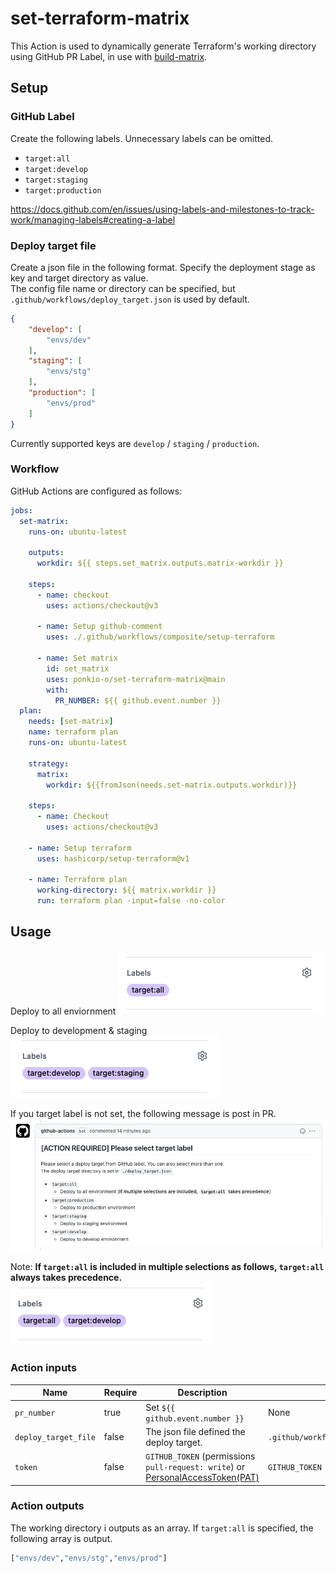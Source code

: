 # set-terraform-matrix
This Action is used to dynamically generate Terraform's working directory using GitHub PR Label, in use with [build-matrix](https://docs.github.com/en/actions/using-jobs/using-a-build-matrix-for-your-jobs).

## Setup
### GitHub Label
Create the following labels. Unnecessary labels can be omitted.

- `target:all`
- `target:develop`
- `target:staging`
- `target:production`

https://docs.github.com/en/issues/using-labels-and-milestones-to-track-work/managing-labels#creating-a-label

### Deploy target file
Create a json file in the following format. Specify the deployment stage as key and target directory as value.  
The config file name or directory can be specified, but `.github/workflows/deploy_target.json` is used by default.

```json
{
    "develop": [
        "envs/dev"
    ],
    "staging": [
        "envs/stg"
    ],
    "production": [
        "envs/prod"
    ]
}
```
Currently supported keys are `develop` / `staging` / `production`.

### Workflow
GitHub Actions are configured as follows:
```yaml
jobs:
  set-matrix:
    runs-on: ubuntu-latest

    outputs:
      workdir: ${{ steps.set_matrix.outputs.matrix-workdir }}

    steps:
      - name: checkout
        uses: actions/checkout@v3

      - name: Setup github-comment
        uses: ./.github/workflows/composite/setup-terraform

      - name: Set matrix
        id: set_matrix
        uses: ponkio-o/set-terraform-matrix@main
        with:
          PR_NUMBER: ${{ github.event.number }}
  plan:
    needs: [set-matrix]
    name: terraform plan
    runs-on: ubuntu-latest

    strategy:
      matrix:
        workdir: ${{fromJson(needs.set-matrix.outputs.workdir)}}

    steps:
      - name: Checkout
        uses: actions/checkout@v3

    - name: Setup terraform
      uses: hashicorp/setup-terraform@v1

    - name: Terraform plan
      working-directory: ${{ matrix.workdir }}
      run: terraform plan -input=false -no-color
```

## Usage
Deploy to all enviornment
![image](./images/deploy_to_all.png)

Deploy to development & staging
![image](./images/deploy_to_dev_and_stg.png)

If you target label is not set, the following message is post in PR.
![image](./images/message.png)


Note: **If `target:all` is included in multiple selections as follows, `target:all` always takes precedence.**
![image](./images/include_target_all.png)

### Action inputs
|Name                |Require|Description                                                                                                                                                                                      |Default                               |
|--------------------|-------|-------------------------------------------------------------------------------------------------------------------------------------------------------------------------------------------------|--------------------------------------|
|`pr_number`         |true   |Set `${{ github.event.number }}`                                                                                                                                                                 |None                                  |
|`deploy_target_file`|false  |The json file defined the deploy target.                                                                                                                                                         |`.github/workflows/deploy_target.json`|
|`token`             |false  |`GITHUB_TOKEN` (permissions `pull-request: write`) or [PersonalAccessToken(PAT)](https://docs.github.com/en/authentication/keeping-your-account-and-data-secure/creating-a-personal-access-token)|`GITHUB_TOKEN`                        |

### Action outputs
The working directory i outputs as an array. If `target:all` is specified, the following array is output.
```bash
["envs/dev","envs/stg","envs/prod"]
```
